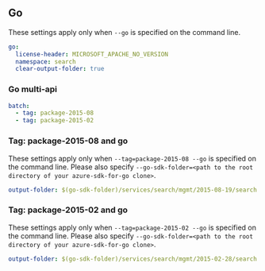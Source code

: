 ## Go

These settings apply only when `--go` is specified on the command line.

``` yaml $(go)
go:
  license-header: MICROSOFT_APACHE_NO_VERSION
  namespace: search
  clear-output-folder: true
```

### Go multi-api

``` yaml $(go) && $(multiapi)
batch:
  - tag: package-2015-08
  - tag: package-2015-02
```

### Tag: package-2015-08 and go

These settings apply only when `--tag=package-2015-08 --go` is specified on the command line.
Please also specify `--go-sdk-folder=<path to the root directory of your azure-sdk-for-go clone>`.

``` yaml $(tag) == 'package-2015-08' && $(go)
output-folder: $(go-sdk-folder)/services/search/mgmt/2015-08-19/search
```

### Tag: package-2015-02 and go

These settings apply only when `--tag=package-2015-02 --go` is specified on the command line.
Please also specify `--go-sdk-folder=<path to the root directory of your azure-sdk-for-go clone>`.

``` yaml $(tag) == 'package-2015-02' && $(go)
output-folder: $(go-sdk-folder)/services/search/mgmt/2015-02-28/search
```
